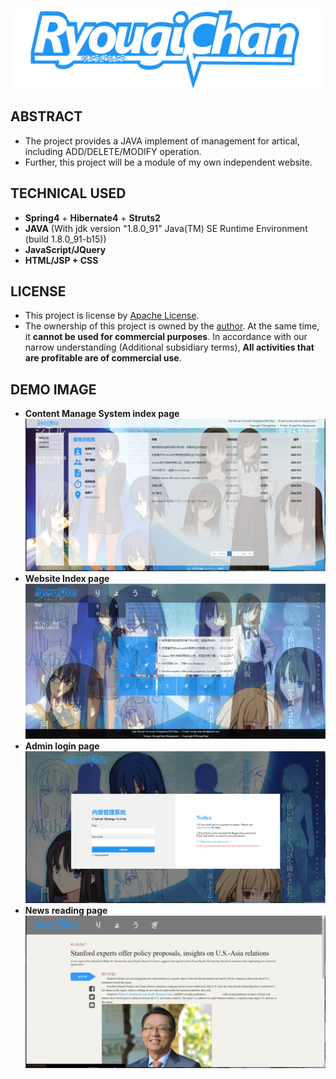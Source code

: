 ![ryougi](https://github.com/RyougiChan/NewsSystem/blob/master/WebContent/img/ryougi_logo.png)
## ABSTRACT
- The project provides a JAVA implement of management for artical, including ADD/DELETE/MODIFY operation.
- Further, this project will be a module of my own independent website.

## TECHNICAL USED
* **Spring4** + **Hibernate4** + **Struts2**
* **JAVA** (With jdk version  "1.8.0_91" Java(TM) SE Runtime Environment (build 1.8.0_91-b15))
* **JavaScript/JQuery**
* **HTML/JSP + CSS**

## LICENSE
- This project is license by [Apache License](LICENSE).
- The ownership of this project is owned by the [author](https://github.com/RyougiChan). At the same time, it **cannot be used for commercial purposes**.
In accordance with our narrow understanding (Additional subsidiary terms), **All activities that are profitable are of commercial use**.

## DEMO IMAGE
* **Content Manage System index page**
![ryougi](https://github.com/RyougiChan/NewsSystem/blob/master/demo_png/CMS.png "CMS index page")
* **Website Index page**
![ryougi](https://github.com/RyougiChan/NewsSystem/blob/master/demo_png/index.png "Website index page")
* **Admin login page**
![ryougi](https://github.com/RyougiChan/NewsSystem/blob/master/demo_png/login.png "Admin login page")
* **News reading page**
![ryougi](https://github.com/RyougiChan/NewsSystem/blob/master/demo_png/news.png "News reading page")
